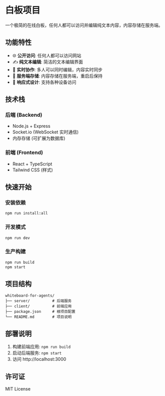 # 白板项目

一个极简的在线白板，任何人都可以访问并编辑纯文本内容，内容存储在服务端。

## 功能特性

- 🌐 **公开访问**: 任何人都可以访问网站
- ✍️ **纯文本编辑**: 简洁的文本编辑界面
- 👥 **实时协作**: 多人可以同时编辑，内容实时同步
- 💾 **服务端存储**: 内容存储在服务端，重启后保持
- 📱 **响应式设计**: 支持各种设备访问

## 技术栈

### 后端 (Backend)
- Node.js + Express
- Socket.io (WebSocket 实时通信)
- 内存存储 (可扩展为数据库)

### 前端 (Frontend)
- React + TypeScript
- Tailwind CSS (样式)

## 快速开始

### 安装依赖
```bash
npm run install:all
```

### 开发模式
```bash
npm run dev
```

### 生产构建
```bash
npm run build
npm start
```

## 项目结构

```
whiteboard-for-agents/
├── server/          # 后端服务
├── client/          # 前端应用
├── package.json     # 根项目配置
└── README.md        # 项目说明
```

## 部署说明

1. 构建前端应用: `npm run build`
2. 启动后端服务: `npm start`
3. 访问 http://localhost:3000

## 许可证

MIT License
